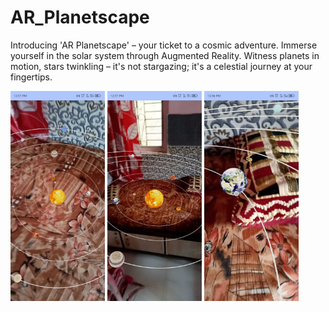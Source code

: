 # AR_Planetscape
Introducing 'AR Planetscape' – your ticket to a cosmic adventure. Immerse yourself in the solar system through Augmented Reality. Witness planets in motion, stars twinkling – it's not stargazing; it's a celestial journey at your fingertips.
<div>
  <img src="images/solarsys.jpg" alt="Image 1" style="width:30%;">
  <img src="images/scaledsolarsys.jpg" alt="Image 2" style="width:30%;">
  <img src="images/earth.jpg" alt="Image 3" style="width:30%;">
</div>
